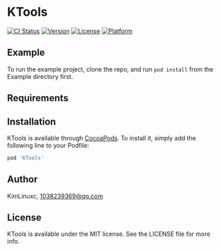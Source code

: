 # KTools

[![CI Status](https://img.shields.io/travis/KimLinuxc/KTools.svg?style=flat)](https://travis-ci.org/KimLinuxc/KTools)
[![Version](https://img.shields.io/cocoapods/v/KTools.svg?style=flat)](https://cocoapods.org/pods/KTools)
[![License](https://img.shields.io/cocoapods/l/KTools.svg?style=flat)](https://cocoapods.org/pods/KTools)
[![Platform](https://img.shields.io/cocoapods/p/KTools.svg?style=flat)](https://cocoapods.org/pods/KTools)

## Example

To run the example project, clone the repo, and run `pod install` from the Example directory first.

## Requirements

## Installation

KTools is available through [CocoaPods](https://cocoapods.org). To install
it, simply add the following line to your Podfile:

```ruby
pod 'KTools'
```

## Author

KimLinuxc, 1038239369@qq.com

## License

KTools is available under the MIT license. See the LICENSE file for more info.

